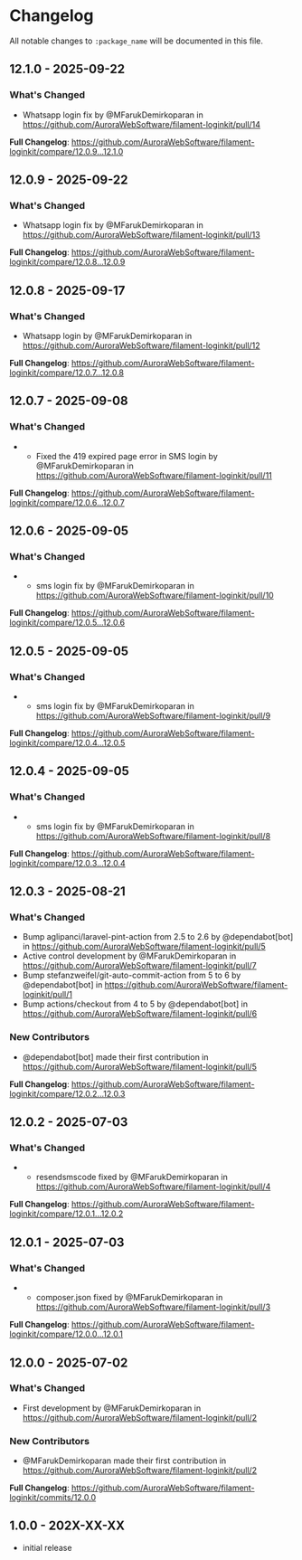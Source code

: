 # Changelog

All notable changes to `:package_name` will be documented in this file.

## 12.1.0 - 2025-09-22

### What's Changed

* Whatsapp login fix by @MFarukDemirkoparan in https://github.com/AuroraWebSoftware/filament-loginkit/pull/14

**Full Changelog**: https://github.com/AuroraWebSoftware/filament-loginkit/compare/12.0.9...12.1.0

## 12.0.9 - 2025-09-22

### What's Changed

* Whatsapp login fix by @MFarukDemirkoparan in https://github.com/AuroraWebSoftware/filament-loginkit/pull/13

**Full Changelog**: https://github.com/AuroraWebSoftware/filament-loginkit/compare/12.0.8...12.0.9

## 12.0.8 - 2025-09-17

### What's Changed

* Whatsapp login by @MFarukDemirkoparan in https://github.com/AuroraWebSoftware/filament-loginkit/pull/12

**Full Changelog**: https://github.com/AuroraWebSoftware/filament-loginkit/compare/12.0.7...12.0.8

## 12.0.7 - 2025-09-08

### What's Changed

* - Fixed the 419 expired page error in SMS login by @MFarukDemirkoparan in https://github.com/AuroraWebSoftware/filament-loginkit/pull/11
  

**Full Changelog**: https://github.com/AuroraWebSoftware/filament-loginkit/compare/12.0.6...12.0.7

## 12.0.6 - 2025-09-05

### What's Changed

* - sms login fix by @MFarukDemirkoparan in https://github.com/AuroraWebSoftware/filament-loginkit/pull/10
  

**Full Changelog**: https://github.com/AuroraWebSoftware/filament-loginkit/compare/12.0.5...12.0.6

## 12.0.5 - 2025-09-05

### What's Changed

* - sms login fix by @MFarukDemirkoparan in https://github.com/AuroraWebSoftware/filament-loginkit/pull/9
  

**Full Changelog**: https://github.com/AuroraWebSoftware/filament-loginkit/compare/12.0.4...12.0.5

## 12.0.4 - 2025-09-05

### What's Changed

* - sms login fix by @MFarukDemirkoparan in https://github.com/AuroraWebSoftware/filament-loginkit/pull/8
  

**Full Changelog**: https://github.com/AuroraWebSoftware/filament-loginkit/compare/12.0.3...12.0.4

## 12.0.3 - 2025-08-21

### What's Changed

* Bump aglipanci/laravel-pint-action from 2.5 to 2.6 by @dependabot[bot] in https://github.com/AuroraWebSoftware/filament-loginkit/pull/5
* Active control development by @MFarukDemirkoparan in https://github.com/AuroraWebSoftware/filament-loginkit/pull/7
* Bump stefanzweifel/git-auto-commit-action from 5 to 6 by @dependabot[bot] in https://github.com/AuroraWebSoftware/filament-loginkit/pull/1
* Bump actions/checkout from 4 to 5 by @dependabot[bot] in https://github.com/AuroraWebSoftware/filament-loginkit/pull/6

### New Contributors

* @dependabot[bot] made their first contribution in https://github.com/AuroraWebSoftware/filament-loginkit/pull/5

**Full Changelog**: https://github.com/AuroraWebSoftware/filament-loginkit/compare/12.0.2...12.0.3

## 12.0.2 - 2025-07-03

### What's Changed

* - resendsmscode fixed by @MFarukDemirkoparan in https://github.com/AuroraWebSoftware/filament-loginkit/pull/4
  

**Full Changelog**: https://github.com/AuroraWebSoftware/filament-loginkit/compare/12.0.1...12.0.2

## 12.0.1 - 2025-07-03

### What's Changed

* - composer.json fixed by @MFarukDemirkoparan in https://github.com/AuroraWebSoftware/filament-loginkit/pull/3
  

**Full Changelog**: https://github.com/AuroraWebSoftware/filament-loginkit/compare/12.0.0...12.0.1

## 12.0.0 - 2025-07-02

### What's Changed

* First development by @MFarukDemirkoparan in https://github.com/AuroraWebSoftware/filament-loginkit/pull/2

### New Contributors

* @MFarukDemirkoparan made their first contribution in https://github.com/AuroraWebSoftware/filament-loginkit/pull/2

**Full Changelog**: https://github.com/AuroraWebSoftware/filament-loginkit/commits/12.0.0

## 1.0.0 - 202X-XX-XX

- initial release

